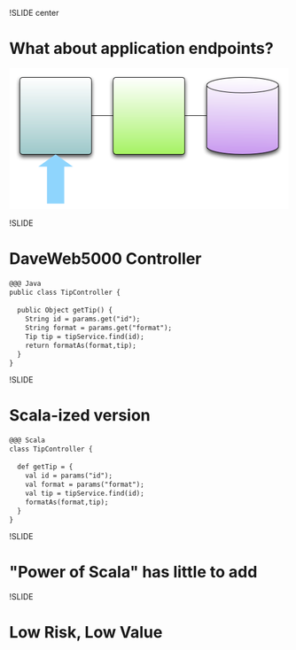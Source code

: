 !SLIDE center
# What about application endpoints?
<img src="controller_focus.png" height="254" />

!SLIDE 
# DaveWeb5000 Controller

    @@@ Java
    public class TipController {

      public Object getTip() {
        String id = params.get("id");
        String format = params.get("format");
        Tip tip = tipService.find(id);
        return formatAs(format,tip);
      }
    }

!SLIDE 
# Scala-ized version

    @@@ Scala
    class TipController {

      def getTip = {
        val id = params("id");
        val format = params("format");
        val tip = tipService.find(id);
        formatAs(format,tip);
      }
    }

!SLIDE 
# "Power of Scala" has little to add

!SLIDE 
# Low Risk, Low Value
